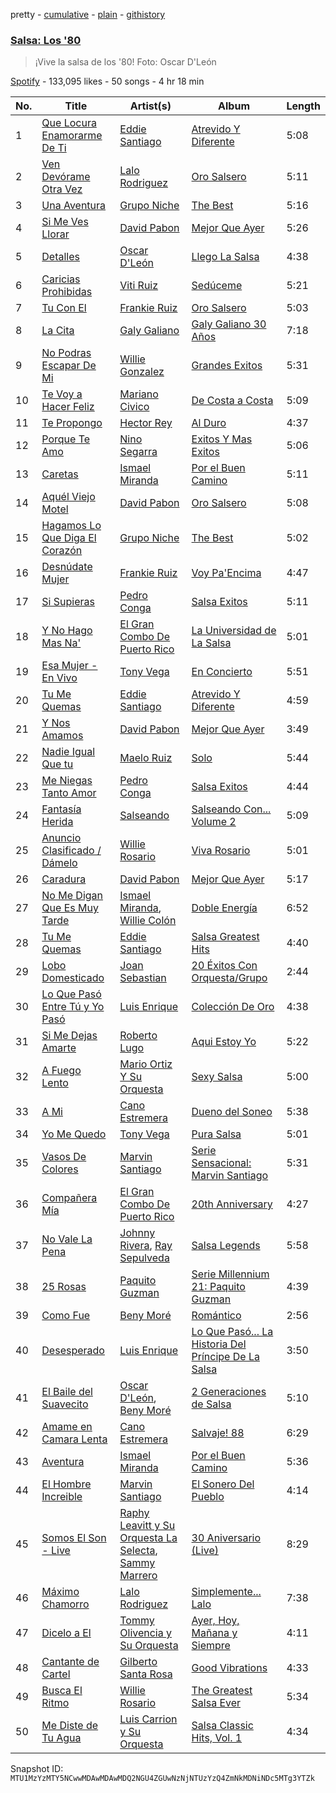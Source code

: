 pretty - [cumulative](/playlists/cumulative/37i9dQZF1DX49mfoIGumhI.md) - [plain](/playlists/plain/37i9dQZF1DX49mfoIGumhI) - [githistory](https://github.githistory.xyz/mackorone/spotify-playlist-archive/blob/main/playlists/plain/37i9dQZF1DX49mfoIGumhI)

### [Salsa: Los '80](https://open.spotify.com/playlist/37i9dQZF1DX49mfoIGumhI)

> ¡Vive la salsa de los '80! Foto: Oscar D'León

[Spotify](https://open.spotify.com/user/spotify) - 133,095 likes - 50 songs - 4 hr 18 min

| No. | Title | Artist(s) | Album | Length |
|---|---|---|---|---|
| 1 | [Que Locura Enamorarme De Ti](https://open.spotify.com/track/1TMxv8sfUhU55AC6Ul1PU5) | [Eddie Santiago](https://open.spotify.com/artist/5Wg6XnPTp0xXxFCjywwR9I) | [Atrevido Y Diferente](https://open.spotify.com/album/0qFXgEQ4pj1i6VQ80AMqTG) | 5:08 |
| 2 | [Ven Devórame Otra Vez](https://open.spotify.com/track/2HbmLkHkkI15eES8kpWRuI) | [Lalo Rodriguez](https://open.spotify.com/artist/5LmwELEKyxDFxrbZzR8K4U) | [Oro Salsero](https://open.spotify.com/album/21W5Yp75UyOaWI2QALA7PS) | 5:11 |
| 3 | [Una Aventura](https://open.spotify.com/track/26ucR33snMkRD6JExhoD6I) | [Grupo Niche](https://open.spotify.com/artist/1zng9JZpblpk48IPceRWs8) | [The Best](https://open.spotify.com/album/1b2HgTcfv1ocO7J83D1eIm) | 5:16 |
| 4 | [Si Me Ves Llorar](https://open.spotify.com/track/2CQJlWoNln1bdobttQ4znq) | [David Pabon](https://open.spotify.com/artist/3L3YHYkS8b2vgAbnqBTXrE) | [Mejor Que Ayer](https://open.spotify.com/album/2zf6kWIBrE5NOGLmy9vjCr) | 5:26 |
| 5 | [Detalles](https://open.spotify.com/track/4YOz0Fl5q0cXanSCUtsW13) | [Oscar D'León](https://open.spotify.com/artist/1c84wItoiAe1pEbpJMqUmQ) | [Llego La Salsa](https://open.spotify.com/album/45Aa2zCt6Y20hqGxVjI0tI) | 4:38 |
| 6 | [Caricias Prohibidas](https://open.spotify.com/track/6ygcsyNINY8tSvzKzHiKkJ) | [Viti Ruiz](https://open.spotify.com/artist/3HpdzWUn8T827FFvfJhioT) | [Sedúceme](https://open.spotify.com/album/3R7986xkYKoYwxc1dRiZxy) | 5:21 |
| 7 | [Tu Con El](https://open.spotify.com/track/6jCo1ni2ikRL8DWuegc92I) | [Frankie Ruiz](https://open.spotify.com/artist/4dLvccxeQIM5u80Ri0u9OV) | [Oro Salsero](https://open.spotify.com/album/3f7xnh39CMDvC6TVQf9oNU) | 5:03 |
| 8 | [La Cita](https://open.spotify.com/track/1Wzt0dNLjAqN3OzGwWeGH5) | [Galy Galiano](https://open.spotify.com/artist/2OSKh2JIKMr66DxByxhwzT) | [Galy Galiano 30 Años](https://open.spotify.com/album/07fXyhm97NonPri4FLOqyy) | 7:18 |
| 9 | [No Podras Escapar De Mi](https://open.spotify.com/track/0lacKf3kZXbQ1F17QvurMs) | [Willie Gonzalez](https://open.spotify.com/artist/2EIZodXJHserIu4pGNfD3Z) | [Grandes Exitos](https://open.spotify.com/album/2FakrUxHjeJKeY0QxX4MGo) | 5:31 |
| 10 | [Te Voy a Hacer Feliz](https://open.spotify.com/track/4jBkRRscUmbKtUbngf2WQf) | [Mariano Civico](https://open.spotify.com/artist/3u6R4DMXSDavQmQBzFPM3q) | [De Costa a Costa](https://open.spotify.com/album/2nOvkgvFGscNv3cqa2GNaN) | 5:09 |
| 11 | [Te Propongo](https://open.spotify.com/track/2WLNCSzgMtdXyHcdPNK8UQ) | [Hector Rey](https://open.spotify.com/artist/3IfYZNt3tOmvN7HA3iNbGv) | [Al Duro](https://open.spotify.com/album/7kB5Db63xnbxos7xL5kW5U) | 4:37 |
| 12 | [Porque Te Amo](https://open.spotify.com/track/0DrNa6Ol75djsKlw67TABQ) | [Nino Segarra](https://open.spotify.com/artist/7titF03HCJwxZeJ98nMWbK) | [Exitos Y Mas Exitos](https://open.spotify.com/album/0ZiO84WuLFyD21W4lq62LO) | 5:06 |
| 13 | [Caretas](https://open.spotify.com/track/6CJAk19Xw9rXoUy1Egshpe) | [Ismael Miranda](https://open.spotify.com/artist/5S3BxZrK4hYN3fwsw8oumq) | [Por el Buen Camino](https://open.spotify.com/album/1fwcGFkXIXDmd3CJ1w5KM3) | 5:11 |
| 14 | [Aquél Viejo Motel](https://open.spotify.com/track/286NP8kXWzx2uHb5tr7TGv) | [David Pabon](https://open.spotify.com/artist/3L3YHYkS8b2vgAbnqBTXrE) | [Oro Salsero](https://open.spotify.com/album/45jRKB7cqJYwk7vHyYgveo) | 5:08 |
| 15 | [Hagamos Lo Que Diga El Corazón](https://open.spotify.com/track/5NR1LYf16E6K5t5AeSYP8P) | [Grupo Niche](https://open.spotify.com/artist/1zng9JZpblpk48IPceRWs8) | [The Best](https://open.spotify.com/album/1b2HgTcfv1ocO7J83D1eIm) | 5:02 |
| 16 | [Desnúdate Mujer](https://open.spotify.com/track/65nL3OLuHHfEYxKkHMQ1fL) | [Frankie Ruiz](https://open.spotify.com/artist/4dLvccxeQIM5u80Ri0u9OV) | [Voy Pa'Encima](https://open.spotify.com/album/6EMYCH8HyTiX5KSav7RTML) | 4:47 |
| 17 | [Si Supieras](https://open.spotify.com/track/6JUOHyIgRFhZumikb2u1uA) | [Pedro Conga](https://open.spotify.com/artist/5AvuagpXeJtpvaq7OtBG1y) | [Salsa Exitos](https://open.spotify.com/album/7d6NQ9TSwDphlr9UExZMUW) | 5:11 |
| 18 | [Y No Hago Mas Na'](https://open.spotify.com/track/4fHYtAHpAmsFDq7kTLzgh5) | [El Gran Combo De Puerto Rico](https://open.spotify.com/artist/6nnspeopmJAG07xOxHmqTu) | [La Universidad de La Salsa](https://open.spotify.com/album/4DsJh2ZUJMbAIZ3tdpI6Zf) | 5:01 |
| 19 | [Esa Mujer \- En Vivo](https://open.spotify.com/track/5gnYYnQTU1GsYlSTQw9Lvm) | [Tony Vega](https://open.spotify.com/artist/3Yg61bt7pZYX1bbMXEj8oY) | [En Concierto](https://open.spotify.com/album/3Gdp5KnCKrIDAfbgvM7N2b) | 5:51 |
| 20 | [Tu Me Quemas](https://open.spotify.com/track/2EgTgfFKOvCpV3ACbJlDrl) | [Eddie Santiago](https://open.spotify.com/artist/5Wg6XnPTp0xXxFCjywwR9I) | [Atrevido Y Diferente](https://open.spotify.com/album/0qFXgEQ4pj1i6VQ80AMqTG) | 4:59 |
| 21 | [Y Nos Amamos](https://open.spotify.com/track/1GJ81TUe0L0V8KpFC2Xobo) | [David Pabon](https://open.spotify.com/artist/3L3YHYkS8b2vgAbnqBTXrE) | [Mejor Que Ayer](https://open.spotify.com/album/2zf6kWIBrE5NOGLmy9vjCr) | 3:49 |
| 22 | [Nadie Igual Que tu](https://open.spotify.com/track/1E04xyii2FtGyCiAWgbm9k) | [Maelo Ruiz](https://open.spotify.com/artist/3HyrDGPLI0c9Rd8luuO0zw) | [Solo](https://open.spotify.com/album/5eT06qIRKZhsrONksaiZrP) | 5:44 |
| 23 | [Me Niegas Tanto Amor](https://open.spotify.com/track/5rZ4XYvFC48L2fw2rUNc3o) | [Pedro Conga](https://open.spotify.com/artist/5AvuagpXeJtpvaq7OtBG1y) | [Salsa Exitos](https://open.spotify.com/album/7d6NQ9TSwDphlr9UExZMUW) | 4:44 |
| 24 | [Fantasía Herida](https://open.spotify.com/track/7gXoJlCvkADgCISM3XFIu1) | [Salseando](https://open.spotify.com/artist/2GV8emlDQZ9U3xbDPsGsv0) | [Salseando Con..\. Volume 2](https://open.spotify.com/album/6c8atZjCJsPUNK7jVqsg85) | 5:09 |
| 25 | [Anuncio Clasificado / Dámelo](https://open.spotify.com/track/3kqapvD6gg0TlUeqinOX9u) | [Willie Rosario](https://open.spotify.com/artist/24qSVomYxpfAFwzBnKCc8J) | [Viva Rosario](https://open.spotify.com/album/68Gx7E0QgelZ6Uvpo9PWzB) | 5:01 |
| 26 | [Caradura](https://open.spotify.com/track/1AAx4NAWkHhvYBwXXwcpkJ) | [David Pabon](https://open.spotify.com/artist/3L3YHYkS8b2vgAbnqBTXrE) | [Mejor Que Ayer](https://open.spotify.com/album/2zf6kWIBrE5NOGLmy9vjCr) | 5:17 |
| 27 | [No Me Digan Que Es Muy Tarde](https://open.spotify.com/track/5kiRyGmKOdmc2SyD3JqcSI) | [Ismael Miranda](https://open.spotify.com/artist/5S3BxZrK4hYN3fwsw8oumq), [Willie Colón](https://open.spotify.com/artist/7x5Slu7yTE5icZjNsc3OzW) | [Doble Energía](https://open.spotify.com/album/1t9CWp3ykgHF83aO4uYYmU) | 6:52 |
| 28 | [Tu Me Quemas](https://open.spotify.com/track/52V2RLfvgeXmbzXSk9blQU) | [Eddie Santiago](https://open.spotify.com/artist/5Wg6XnPTp0xXxFCjywwR9I) | [Salsa Greatest Hits](https://open.spotify.com/album/5cLsHBFKN5olOn3mQg7WU6) | 4:40 |
| 29 | [Lobo Domesticado](https://open.spotify.com/track/7g4RwwhSrmX9iuNFE8wk2G) | [Joan Sebastian](https://open.spotify.com/artist/7FsRH5bw8iWpSbMX1G7xf1) | [20 Éxitos Con Orquesta/Grupo](https://open.spotify.com/album/28imweMDfB3oyByj6MySDQ) | 2:44 |
| 30 | [Lo Que Pasó Entre Tú y Yo Pasó](https://open.spotify.com/track/1zTQ3j6jP0pMHQzCLLzBeF) | [Luis Enrique](https://open.spotify.com/artist/2mUI4K6csTQd3jieswcmiI) | [Colección De Oro](https://open.spotify.com/album/10ylTveyo286PAtFn5gXVo) | 4:38 |
| 31 | [Si Me Dejas Amarte](https://open.spotify.com/track/6WECgPu7PHErTFnehoRSc8) | [Roberto Lugo](https://open.spotify.com/artist/07ORe1OIPJ0bjk4Fs9nQEK) | [Aqui Estoy Yo](https://open.spotify.com/album/0fPICPWeindghNQxlegLQB) | 5:22 |
| 32 | [A Fuego Lento](https://open.spotify.com/track/1Srn5mpWz7eS0rdy0EtHxJ) | [Mario Ortiz Y Su Orquesta](https://open.spotify.com/artist/2PdbGJ20Zy4ZxWMpRJarfO) | [Sexy Salsa](https://open.spotify.com/album/5ggthPsE5zY3Jtv0ti5rdv) | 5:00 |
| 33 | [A Mi](https://open.spotify.com/track/3y3A0PQZqg6RiWMHRgqvFU) | [Cano Estremera](https://open.spotify.com/artist/77k3aRCnbGEVb44ZS8qsVZ) | [Dueno del Soneo](https://open.spotify.com/album/2oiwyNGudQGaFxgMvKlFVq) | 5:38 |
| 34 | [Yo Me Quedo](https://open.spotify.com/track/6MWTAYls9b7YJm5wEkFgoS) | [Tony Vega](https://open.spotify.com/artist/3Yg61bt7pZYX1bbMXEj8oY) | [Pura Salsa](https://open.spotify.com/album/1wqORnosBdEaJRYvtheYk5) | 5:01 |
| 35 | [Vasos De Colores](https://open.spotify.com/track/4Bg55jW2gCF4YOLYVErCOT) | [Marvin Santiago](https://open.spotify.com/artist/76h2ycGFYaAFYQgqdoOvVE) | [Serie Sensacional: Marvin Santiago](https://open.spotify.com/album/12zr5m4jJdGQuRubJNeaGN) | 5:31 |
| 36 | [Compañera Mía](https://open.spotify.com/track/6ufaXug2WpXBvS5qirBCkV) | [El Gran Combo De Puerto Rico](https://open.spotify.com/artist/6nnspeopmJAG07xOxHmqTu) | [20th Anniversary](https://open.spotify.com/album/3pYgBhT551TztQNYbXqB26) | 4:27 |
| 37 | [No Vale La Pena](https://open.spotify.com/track/1uqmUXgzSFlIf3ZzoSeWN7) | [Johnny Rivera](https://open.spotify.com/artist/3YUhNvMNTyZ65USgOFlq1p), [Ray Sepulveda](https://open.spotify.com/artist/7FszsCzE5zryW0pO8Bc5f7) | [Salsa Legends](https://open.spotify.com/album/2QuOloo4ttkd4SxYzgu5nT) | 5:58 |
| 38 | [25 Rosas](https://open.spotify.com/track/7BxjRWadxvkrqxC0J3ZHxK) | [Paquito Guzman](https://open.spotify.com/artist/4JtUybFExZ5dbq3GyYwRE5) | [Serie Millennium 21: Paquito Guzman](https://open.spotify.com/album/5TU711ERq1aUbOGgj5Jlrn) | 4:39 |
| 39 | [Como Fue](https://open.spotify.com/track/6BDI8tJZLePuf70SzCiX42) | [Beny Moré](https://open.spotify.com/artist/1Sp47peMTI9na8FTY4yHJw) | [Romántico](https://open.spotify.com/album/5vF1wkyOrXRdnu3o3QNjNk) | 2:56 |
| 40 | [Desesperado](https://open.spotify.com/track/3dH8qYlVlwR9xFdeIEfNWp) | [Luis Enrique](https://open.spotify.com/artist/2mUI4K6csTQd3jieswcmiI) | [Lo Que Pasó..\. La Historia Del Príncipe De La Salsa](https://open.spotify.com/album/3fH9W32gXxYgka8q6SAtOW) | 3:50 |
| 41 | [El Baile del Suavecito](https://open.spotify.com/track/6LIFpEqZJ9V9p8RmGgcKOv) | [Oscar D'León](https://open.spotify.com/artist/1c84wItoiAe1pEbpJMqUmQ), [Beny Moré](https://open.spotify.com/artist/1Sp47peMTI9na8FTY4yHJw) | [2 Generaciones de Salsa](https://open.spotify.com/album/7GHCAfsYzVhEDDJIwdGV7F) | 5:10 |
| 42 | [Amame en Camara Lenta](https://open.spotify.com/track/0HVGzXLjVlLLxAmBx6yZFc) | [Cano Estremera](https://open.spotify.com/artist/77k3aRCnbGEVb44ZS8qsVZ) | [Salvaje! 88](https://open.spotify.com/album/4PiTdf6je5V2m0yP1gxyX1) | 6:29 |
| 43 | [Aventura](https://open.spotify.com/track/7fjMKxJiTrE4IZ8f2ZMftS) | [Ismael Miranda](https://open.spotify.com/artist/5S3BxZrK4hYN3fwsw8oumq) | [Por el Buen Camino](https://open.spotify.com/album/1fwcGFkXIXDmd3CJ1w5KM3) | 5:36 |
| 44 | [El Hombre Increible](https://open.spotify.com/track/1i2yBsnCHSanfHCVmw3dE0) | [Marvin Santiago](https://open.spotify.com/artist/76h2ycGFYaAFYQgqdoOvVE) | [El Sonero Del Pueblo](https://open.spotify.com/album/6YeEv44eWTl8P9w07G74JN) | 4:14 |
| 45 | [Somos El Son \- Live](https://open.spotify.com/track/1ymo6FkA5gdi9SXI5xBp5h) | [Raphy Leavitt y Su Orquesta La Selecta](https://open.spotify.com/artist/6NpIgOTS4wqVmCopi2A2AJ), [Sammy Marrero](https://open.spotify.com/artist/3gNZBnULGKuvoTN0Vi1uJr) | [30 Aniversario \(Live\)](https://open.spotify.com/album/4FHR7P1D6uhf148S04Yt70) | 8:29 |
| 46 | [Máximo Chamorro](https://open.spotify.com/track/4KARXeRqsfk8ZbyrRhqKc5) | [Lalo Rodriguez](https://open.spotify.com/artist/5LmwELEKyxDFxrbZzR8K4U) | [Simplemente..\. Lalo](https://open.spotify.com/album/02BFzeqsPhtq8r9mEdrl2E) | 7:38 |
| 47 | [Dicelo a El](https://open.spotify.com/track/7I7LoiAzaDTCFN3XNnIboG) | [Tommy Olivencia y Su Orquesta](https://open.spotify.com/artist/60K60Egdxg9rGWcUCI23Qx) | [Ayer, Hoy, Mañana y Siempre](https://open.spotify.com/album/4IuAxOPErtywq5ZmTvZ4C0) | 4:11 |
| 48 | [Cantante de Cartel](https://open.spotify.com/track/0RBwK6GDmq2CACUzlsBw7B) | [Gilberto Santa Rosa](https://open.spotify.com/artist/27vNK840zYq6IfDijHPsv1) | [Good Vibrations](https://open.spotify.com/album/0viAbizcy2QtBHd5ubN1G7) | 4:33 |
| 49 | [Busca El Ritmo](https://open.spotify.com/track/5jeimudsdih5ZC1BC6Qsad) | [Willie Rosario](https://open.spotify.com/artist/24qSVomYxpfAFwzBnKCc8J) | [The Greatest Salsa Ever](https://open.spotify.com/album/2WgO5zD6fOYD9LwLwPzfiC) | 5:34 |
| 50 | [Me Diste de Tu Agua](https://open.spotify.com/track/3fMDDNqia3o17VXTKTvsJ0) | [Luis Carrion y Su Orquesta](https://open.spotify.com/artist/7e3fZa4srAlQXdnwgfxrTs) | [Salsa Classic Hits, Vol\. 1](https://open.spotify.com/album/240xUkdH1C8OJhW6FZ1QXK) | 4:34 |

Snapshot ID: `MTU1MzYzMTY5NCwwMDAwMDAwMDQ2NGU4ZGUwNzNjNTUzYzQ4ZmNkMDNiNDc5MTg3YTZk`
